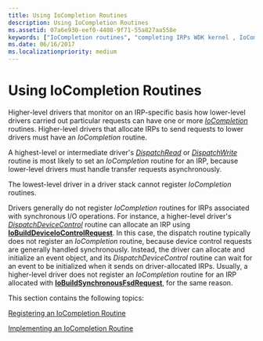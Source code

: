 ```yaml
---
title: Using IoCompletion Routines
description: Using IoCompletion Routines
ms.assetid: 07a6e930-eef0-4408-9f71-55a827aa558e
keywords: ["IoCompletion routines", "completing IRPs WDK kernel , IoCompletion routines", "completing IRPs WDK kernel , dispatch routines", "dispatch routines WDK kernel , completing IRPs"]
ms.date: 06/16/2017
ms.localizationpriority: medium
---
```


# Using IoCompletion Routines





Higher-level drivers that monitor on an IRP-specific basis how lower-level drivers carried out particular requests can have one or more [*IoCompletion*](https://msdn.microsoft.com/library/windows/hardware/ff548354) routines. Higher-level drivers that allocate IRPs to send requests to lower drivers must have an *IoCompletion* routine.

A highest-level or intermediate driver's [*DispatchRead*](https://msdn.microsoft.com/library/windows/hardware/ff543376) or [*DispatchWrite*](https://msdn.microsoft.com/library/windows/hardware/ff544034) routine is most likely to set an *IoCompletion* routine for an IRP, because lower-level drivers must handle transfer requests asynchronously.

The lowest-level driver in a driver stack cannot register *IoCompletion* routines.

Drivers generally do not register *IoCompletion* routines for IRPs associated with synchronous I/O operations. For instance, a higher-level driver's [*DispatchDeviceControl*](https://msdn.microsoft.com/library/windows/hardware/ff543287) routine can allocate an IRP using [**IoBuildDeviceIoControlRequest**](https://msdn.microsoft.com/library/windows/hardware/ff548318). In this case, the dispatch routine typically does not register an *IoCompletion* routine, because device control requests are generally handled synchronously. Instead, the driver can allocate and initialize an event object, and its *DispatchDeviceControl* routine can wait for an event to be initialized when it sends on driver-allocated IRPs. Usually, a higher-level driver does not register an *IoCompletion* routine for an IRP allocated with [**IoBuildSynchronousFsdRequest**](https://msdn.microsoft.com/library/windows/hardware/ff548330), for the same reason.

This section contains the following topics:

[Registering an IoCompletion Routine](registering-an-iocompletion-routine.md)

[Implementing an IoCompletion Routine](implementing-an-iocompletion-routine.md)

 

 




